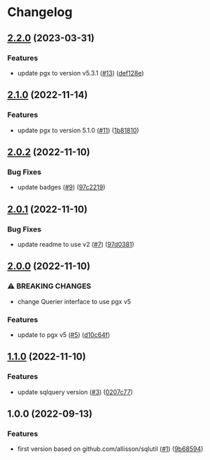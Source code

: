 # Changelog

## [2.2.0](https://github.com/allisson/pgxutil/compare/v2.1.0...v2.2.0) (2023-03-31)


### Features

* update pgx to version v5.3.1 ([#13](https://github.com/allisson/pgxutil/issues/13)) ([def128e](https://github.com/allisson/pgxutil/commit/def128e9d955a295a94401735184cfdb38325227))

## [2.1.0](https://github.com/allisson/pgxutil/compare/v2.0.2...v2.1.0) (2022-11-14)


### Features

* update pgx to version 5.1.0 ([#11](https://github.com/allisson/pgxutil/issues/11)) ([1b81810](https://github.com/allisson/pgxutil/commit/1b81810e5b8873f9eedb0fb9f3f14fadf6b3077a))

## [2.0.2](https://github.com/allisson/pgxutil/compare/v2.0.1...v2.0.2) (2022-11-10)


### Bug Fixes

* update badges ([#9](https://github.com/allisson/pgxutil/issues/9)) ([97c2219](https://github.com/allisson/pgxutil/commit/97c2219a0c82b6d23e8edd3302970dcf233f13c5))

## [2.0.1](https://github.com/allisson/pgxutil/compare/v2.0.0...v2.0.1) (2022-11-10)


### Bug Fixes

* update readme to use v2 ([#7](https://github.com/allisson/pgxutil/issues/7)) ([97d0381](https://github.com/allisson/pgxutil/commit/97d0381efc93dab1c00a5b3e0eebe8a97931843d))

## [2.0.0](https://github.com/allisson/pgxutil/compare/v1.1.0...v2.0.0) (2022-11-10)


### ⚠ BREAKING CHANGES

* change Querier interface to use pgx v5

### Features

* update to pgx v5 ([#5](https://github.com/allisson/pgxutil/issues/5)) ([d10c64f](https://github.com/allisson/pgxutil/commit/d10c64fcf95e14bdb1378253724a58e84a8e324a))

## [1.1.0](https://github.com/allisson/pgxutil/compare/v1.0.0...v1.1.0) (2022-11-10)


### Features

* update sqlquery version ([#3](https://github.com/allisson/pgxutil/issues/3)) ([0207c77](https://github.com/allisson/pgxutil/commit/0207c77c492bf71f284941f87fbac7f07fece6d1))

## 1.0.0 (2022-09-13)


### Features

* first version based on github.com/allisson/sqlutil ([#1](https://github.com/allisson/pgxutil/issues/1)) ([9b68594](https://github.com/allisson/pgxutil/commit/9b68594e5d4cf0661ce50482cb98fff1fb342359))
